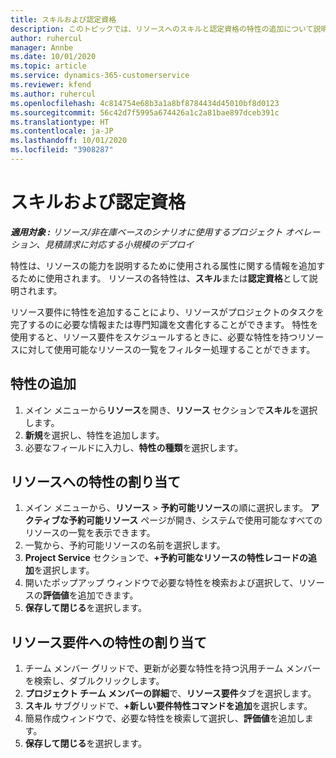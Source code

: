 ```yaml
---
title: スキルおよび認定資格
description: このトピックでは、リソースへのスキルと認定資格の特性の追加について説明します。
author: ruhercul
manager: Annbe
ms.date: 10/01/2020
ms.topic: article
ms.service: dynamics-365-customerservice
ms.reviewer: kfend
ms.author: ruhercul
ms.openlocfilehash: 4c814754e68b3a1a8bf8784434d45010bf8d0123
ms.sourcegitcommit: 56c42d7f5995a674426a1c2a81bae897dceb391c
ms.translationtype: HT
ms.contentlocale: ja-JP
ms.lasthandoff: 10/01/2020
ms.locfileid: "3908287"
---
```

# <a name="skills-and-certifications"></a>スキルおよび認定資格
_**適用対象 :** リソース/非在庫ベースのシナリオに使用するプロジェクト オペレーション、見積請求に対応する小規模のデプロイ_

特性は、リソースの能力を説明するために使用される属性に関する情報を追加するために使用されます。 リソースの各特性は、**スキル**または**認定資格**として説明されます。

リソース要件に特性を追加することにより、リソースがプロジェクトのタスクを完了するのに必要な情報または専門知識を文書化することができます。 特性を使用すると、リソース要件をスケジュールするときに、必要な特性を持つリソースに対して使用可能なリソースの一覧をフィルター処理することができます。

## <a name="add-characteristics"></a>特性の追加

1. メイン メニューから**リソース**を開き、**リソース** セクションで**スキル**を選択します。
2. **新規**を選択し、特性を追加します。
3. 必要なフィールドに入力し、**特性の種類**を選択します。

## <a name="assign-characteristics-to-resources"></a>リソースへの特性の割り当て

1. メイン メニューから、**リソース** >  **予約可能リソース**の順に選択します。 **アクティブな予約可能リソース** ページが開き、システムで使用可能なすべてのリソースの一覧を表示できます。
2. 一覧から、予約可能リソースの名前を選択します。
3. **Project Service** セクションで、**+予約可能なリソースの特性レコードの追加**を選択します。
4. 開いたポップアップ ウィンドウで必要な特性を検索および選択して、リソースの**評価値**を追加できます。
5. **保存して閉じる**を選択します。

## <a name="assign-characteristics-to-resource-requirements"></a>リソース要件への特性の割り当て

1. チーム メンバー グリッドで、更新が必要な特性を持つ汎用チーム メンバーを検索し、ダブルクリックします。
2. **プロジェクト チーム メンバーの詳細**で、**リソース要件**タブを選択します。
3. **スキル** サブグリッドで、**+新しい要件特性コマンドを追加**を選択します。
4. 簡易作成ウィンドウで、必要な特性を検索して選択し、**評価値**を追加します。
5. **保存して閉じる**を選択します。